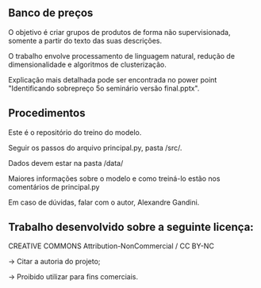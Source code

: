 ## Banco de preços

O objetivo é criar grupos de produtos de forma não supervisionada, somente a partir do texto das suas descrições.

O trabalho envolve processamento de linguagem natural, redução de dimensionalidade e algoritmos de clusterização.

Explicação mais detalhada pode ser encontrada no power point "Identificando sobrepreço 5o seminário versão final.pptx".

## Procedimentos

Este é o repositório do treino do modelo.

Seguir os passos do arquivo principal.py, pasta /src/.

Dados devem estar na pasta /data/

Maiores informações sobre o modelo e como treiná-lo estão nos comentários de principal.py

Em caso de dúvidas, falar com o autor, Alexandre Gandini.

## Trabalho desenvolvido sobre a seguinte licença:

CREATIVE COMMONS Attribution-NonCommercial / CC BY-NC

-> Citar a autoria do projeto;

-> Proibido utilizar para fins comerciais.